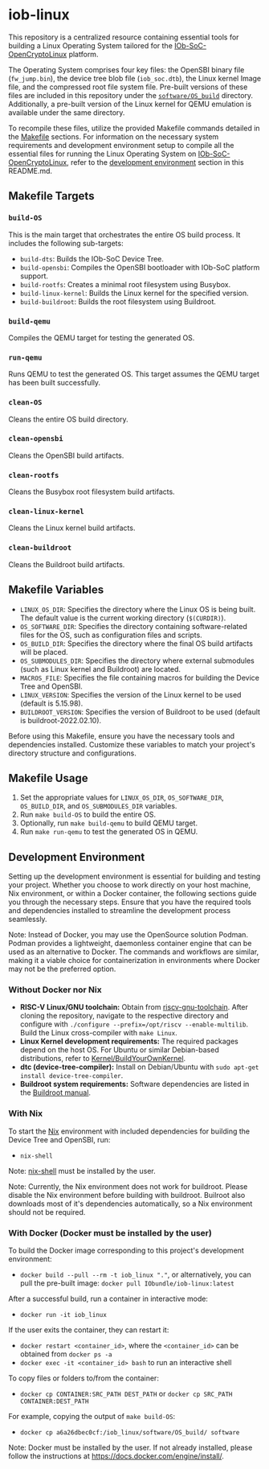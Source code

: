 # iob-linux
This repository is a centralized resource containing essential tools for building a Linux Operating System tailored for the [IOb-SoC-OpenCryptoLinux](https://github.com/IObundle/iob-soc-opencryptolinux) platform.

The Operating System comprises four key files: the OpenSBI binary file (`fw_jump.bin`), the device tree blob file (`iob_soc.dtb`), the Linux kernel Image file, and the compressed root file system file. Pre-built versions of these files are included in this repository under the [`software/OS_build`](software/OS_build) directory. Additionally, a pre-built version of the Linux kernel for QEMU emulation is available under the same directory.

To recompile these files, utilize the provided Makefile commands detailed in the [Makefile](#makefile-targets) sections. For information on the necessary system requirements and development environment setup to compile all the essential files for running the Linux Operating System on [IOb-SoC-OpenCryptoLinux](https://github.com/IObundle/iob-soc-opencryptolinux), refer to the [development environment](#development-environment) section in this README.md.

## Makefile Targets
### `build-OS`
This is the main target that orchestrates the entire OS build process. It includes the following sub-targets:
- `build-dts`: Builds the IOb-SoC Device Tree.
- `build-opensbi`: Compiles the OpenSBI bootloader with IOb-SoC platform support.
- `build-rootfs`: Creates a minimal root filesystem using Busybox.
- `build-linux-kernel`: Builds the Linux kernel for the specified version.
- `build-buildroot`: Builds the root filesystem using Buildroot.
### `build-qemu`
Compiles the QEMU target for testing the generated OS.
### `run-qemu`
Runs QEMU to test the generated OS. This target assumes the QEMU target has been built successfully.
### `clean-OS`
Cleans the entire OS build directory.
### `clean-opensbi`
Cleans the OpenSBI build artifacts.
### `clean-rootfs`
Cleans the Busybox root filesystem build artifacts.
### `clean-linux-kernel`
Cleans the Linux kernel build artifacts.
### `clean-buildroot`
Cleans the Buildroot build artifacts.

## Makefile Variables
- `LINUX_OS_DIR`: Specifies the directory where the Linux OS is being built. The default value is the current working directory (`$(CURDIR)`).
- `OS_SOFTWARE_DIR`: Specifies the directory containing software-related files for the OS, such as configuration files and scripts.
- `OS_BUILD_DIR`: Specifies the directory where the final OS build artifacts will be placed.
- `OS_SUBMODULES_DIR`: Specifies the directory where external submodules (such as Linux kernel and Buildroot) are located.
- `MACROS_FILE`: Specifies the file containing macros for building the Device Tree and OpenSBI.
- `LINUX_VERSION`: Specifies the version of the Linux kernel to be used (default is 5.15.98).
- `BUILDROOT_VERSION`: Specifies the version of Buildroot to be used (default is buildroot-2022.02.10).

Before using this Makefile, ensure you have the necessary tools and dependencies installed. Customize these variables to match your project's directory structure and configurations.

## Makefile Usage
1. Set the appropriate values for `LINUX_OS_DIR`, `OS_SOFTWARE_DIR`, `OS_BUILD_DIR`, and `OS_SUBMODULES_DIR` variables.
2. Run `make build-OS` to build the entire OS.
3. Optionally, run `make build-qemu` to build QEMU target.
4. Run `make run-qemu` to test the generated OS in QEMU.

## Development Environment
Setting up the development environment is essential for building and testing your project. Whether you choose to work directly on your host machine, Nix environment, or within a Docker container, the following sections guide you through the necessary steps. Ensure that you have the required tools and dependencies installed to streamline the development process seamlessly.

Note: Instead of Docker, you may use the OpenSource solution Podman. Podman provides a lightweight, daemonless container engine that can be used as an alternative to Docker. The commands and workflows are similar, making it a viable choice for containerization in environments where Docker may not be the preferred option.

### Without Docker nor Nix
- **RISC-V Linux/GNU toolchain:**
  Obtain from [riscv-gnu-toolchain](https://github.com/riscv-collab/riscv-gnu-toolchain). After cloning the repository, navigate to the respective directory and configure with `./configure --prefix=/opt/riscv --enable-multilib`. Build the Linux cross-compiler with `make Linux`.  
- **Linux Kernel development requirements:**
  The required packages depend on the host OS. For Ubuntu or similar Debian-based distributions, refer to [Kernel/BuildYourOwnKernel](https://wiki.ubuntu.com/Kernel/BuildYourOwnKernel).  
- **dtc (device-tree-compiler):**
  Install on Debian/Ubuntu with `sudo apt-get install device-tree-compiler`.  
- **Buildroot system requirements:**
  Software dependencies are listed in the [Buildroot manual](https://buildroot.org/downloads/manual/manual.html#requirement).

### With Nix
To start the [Nix](https://nixos.org/) environment with included dependencies for building the Device Tree and OpenSBI, run:
- `nix-shell`

Note: [nix-shell](https://nixos.org/download.html#nix-install-linux) must be installed by the user.

Note: Currently, the Nix environment does not work for buildroot.
Please disable the Nix environment before building with buildroot.
Builroot also downloads most of it's dependencies automatically, so a Nix environment should not be required.

### With Docker (Docker must be installed by the user)
To build the Docker image corresponding to this project's development environment:
- `docker build --pull --rm -t iob_linux "."`, or alternatively, you can pull the pre-built image: `docker pull IObundle/iob-linux:latest`

After a successful build, run a container in interactive mode:
- `docker run -it iob_linux`

If the user exits the container, they can restart it:
- `docker restart <container_id>`, where the `<container_id>` can be obtained from `docker ps -a`
- `docker exec -it <container_id> bash` to run an interactive shell

To copy files or folders to/from the container:
- `docker cp CONTAINER:SRC_PATH DEST_PATH` or `docker cp SRC_PATH CONTAINER:DEST_PATH`

For example, copying the output of `make build-OS`:
- `docker cp a6a26dbec0cf:/iob_linux/software/OS_build/ software`

Note: Docker must be installed by the user. If not already installed, please follow the instructions at https://docs.docker.com/engine/install/.
